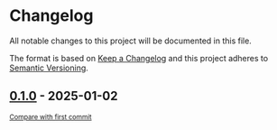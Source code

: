 # Changelog

All notable changes to this project will be documented in this file.

The format is based on [Keep a Changelog](http://keepachangelog.com/en/1.0.0/)
and this project adheres to [Semantic Versioning](http://semver.org/spec/v2.0.0.html).

<!-- insertion marker -->
## [0.1.0](https://github.com/tsypuk/aws-news/releases/tag/0.1.0) - 2025-01-02

<small>[Compare with first commit](https://github.com/tsypuk/aws-news/compare/edaa431d6b496ecac4cbe18c927a51a605bc834f...0.1.0)</small>


